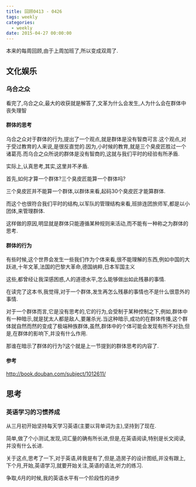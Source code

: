 ```yaml
---
title: 回顾0413 - 0426
tags: weekly
categories:
  - weekly
date: 2015-04-27 00:00:00
---
```


本来的每周回顾,由于上周加班了,所以变成双周了.

<!--more-->

## 文化娱乐

### 乌合之众

看完了,乌合之众,最大的收获就是解答了,文革为什么会发生,人为什么会在群体中丧失理智

#### 群体的思考

乌合之众对于群体的行为,提出了一个观点,就是群体是没有智商可言.这个观点,对于受过教育的人来说,是很反直觉的.因为,小时候的教育,就是三个臭皮匠胜过一个诸葛亮.而乌合之众所说的群体是没有智商的,这就与我们平时的经验有所矛盾.

实际上,认真思考,其实,这里并不矛盾.

首先,如何才算一个群体?三个臭皮匠能算一个群体吗?

三个臭皮匠并不能算一个群体,以群体来看,起码30个臭皮匠才能算群体.

而这个也很符合我们平时的结构,以军队的管理结构来看,班排连团旅师军,都是以小团体,来管理群体.

这样做的原因,明显就是群体只能遵循某种规则来活动,而不能有一种称之为群体的思考.

#### 群体的行为

有些时候,这个世界会发生一些我们作为个体来看,很不能理解的东西,例如中国的大跃进,十年文革,法国的巴黎大革命,德国纳粹,日本军国主义

这些,都曾经让我深感困惑,人的道德水平,怎么能够做出如此残暴的事情.

在读完了这本书,我觉得,对于一个群体,发生再怎么残暴的事情也不是什么很意外的事情.

对于一个群体而言,它是没有思考的,它的行为,会受制于某种控制之下,例如,群体中有一种暗示,就是犹太人都是敌人,要屠杀光.当这种暗示,成功的在群体传播,这个群体就自然而然的变成了极端种族群体,虽然,群体中的个体可能会发现有所不对劲,但是,在群体的影响下,并没有什么作用.

那谁在暗示了群体的行为?这个就是上一节提到的群体思考的内容了.

#### 参考

http://book.douban.com/subject/1012611/

## 思考

### 英语学习的习惯养成

从三月初开始坚持每天学习英语(主要以背单词为主),坚持到了现在.

简单,做了个小测试,发现,词汇量的确有所长进,但是,在英语阅读,特别是长文阅读,并没有什么长进.

关于这点,思考了一下,对于英语,砖我是有了,但是,造房子的设计图纸,并没有跟上,下个月,开始,英语学习,就要开始关注,英语的语法,听力的练习.

争取,6月的时候,我的英语水平有一个阶段性的进步

